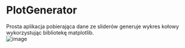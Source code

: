 # PlotGenerator
 Prosta aplikacja pobierająca dane ze sliderów generuje wykres kołowy wykorzystując bibliotekę matplotlib. <br>
 ![image](https://user-images.githubusercontent.com/66377435/201623516-a17118a3-2bff-4c22-86b6-91ddffd1e837.png)


